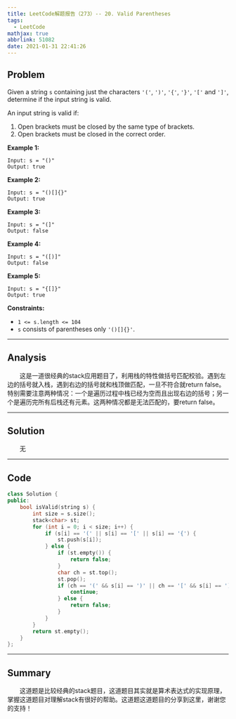 ```yaml
---
title: LeetCode解题报告（273）-- 20. Valid Parentheses
tags:
  - LeetCode
mathjax: true
abbrlink: 51082
date: 2021-01-31 22:41:26
---
```


## Problem

Given a string `s` containing just the characters `'('`, `')'`, `'{'`, `'}'`, `'['` and `']'`, determine if the input string is valid.

An input string is valid if:

1. Open brackets must be closed by the same type of brackets.
2. Open brackets must be closed in the correct order.

<!-- more -->

**Example 1:**

```
Input: s = "()"
Output: true
```

**Example 2:**

```
Input: s = "()[]{}"
Output: true
```

**Example 3:**

```
Input: s = "(]"
Output: false
```

**Example 4:**

```
Input: s = "([)]"
Output: false
```

**Example 5:**

```
Input: s = "{[]}"
Output: true
```

**Constraints:**

- `1 <= s.length <= 104`
- `s` consists of parentheses only `'()[]{}'`.

------

## Analysis

&emsp;&emsp;这是一道很经典的stack应用题目了，利用栈的特性做括号匹配校验。遇到左边的括号就入栈，遇到右边的括号就和栈顶做匹配，一旦不符合就return false。特别需要注意两种情况：一个是遍历过程中栈已经为空而且出现右边的括号；另一个是遍历完所有后栈还有元素。这两种情况都是无法匹配的，要return false。

------

## Solution

&emsp;&emsp;无

------

## Code

```c++
class Solution {
public:
    bool isValid(string s) {
        int size = s.size();
        stack<char> st;
        for (int i = 0; i < size; i++) {
            if (s[i] == '(' || s[i] == '[' || s[i] == '{') {
                st.push(s[i]);
            } else {
                if (st.empty()) {
                    return false;
                }
                char ch = st.top();
                st.pop();
                if (ch == '(' && s[i] == ')' || ch == '[' && s[i] == ']' || ch == '{' && s[i] == '}') {
                    continue;
                } else {
                    return false;
                }
            }
        }
        return st.empty();
    }
};
```

------

## Summary

&emsp;&emsp;这道题是比较经典的stack题目，这道题目其实就是算术表达式的实现原理，掌握这道题目对理解stack有很好的帮助。这道题这道题目的分享到这里，谢谢您的支持！
